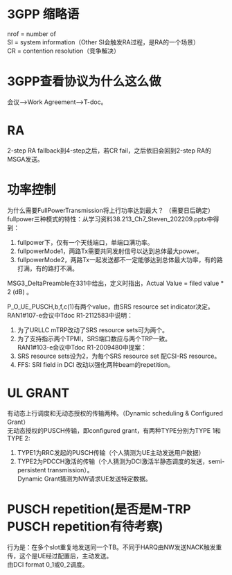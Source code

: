# 3GPP 缩略语
nrof = number of  
SI = system information（Other SI会触发RA过程，是RA的一个场景）  
CR = contention resolution（竞争解决）

# 3GPP查看协议为什么这么做  
会议-->Work Agreement-->T-doc。  

# RA
2-step RA fallback到4-step之后，若CR fail，之后依旧会回到2-step RA的MSGA发送。

# 功率控制
为什么需要FullPowerTransmission将上行功率达到最大？ （需要日后确定） 
fullpower三种模式的特性：从学习资料38.213_Ch7_Steven_202209.pptx中得到：  
1. fullpower下，仅有一个天线端口，单端口满功率。  
2. fullpowerMode1，两路Tx需要共同发射信号以达到总体最大power。  
3. fullpowerMode2，两路Tx一起发送都不一定能够达到总体最大功率，有的路打满，有的路打不满。  

MSG3_DeltaPreamble在331中给出，定义时指出，Actual Value = filed value * 2 (dB) 。  

P_O_UE_PUSCH,b,f,c(1)有两个value，由SRS resource set indicator决定。  
RAN1#107-e会议中Tdoc R1-2112583中说明：  
1. 为了URLLC mTRP改动了SRS resource sets可为两个。  
2. 为了支持指示两个TPMI，SRS端口数应与两个TRP一致。  
RAN1#103-e会议中Tdoc R1-2009480中提案：  
1. SRS resource sets设为2，为每个SRS resource set 配CSI-RS resource。  
2. FFS: SRI field in DCI 改动以强化两种beam的repetition。  

# UL GRANT  
有动态上行调度和无动态授权的传输两种。（Dynamic scheduling & Configured Grant）  
无动态授权的PUSCH传输，即configured grant，有两种TYPE分别为TYPE 1和TYPE 2:  
1. TYPE1为RRC发起的PUSCH传输（个人猜测为UE主动发送用户数据）  
2. TYPE2为PDCCH激活的传输（个人猜测为DCI激活半静态调度的发送，semi-persistent transmission）。  
Dynamic Grant猜测为NW请求UE发送特定数据。  

# PUSCH repetition(是否是M-TRP PUSCH repetition有待考察)
行为是：在多个slot重复地发送同一个TB。不同于HARQ由NW发送NACK触发重传，这个是UE经过配置后，主动发送。  
由DCI format 0_1或0_2调度。
